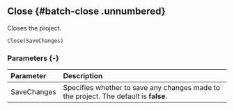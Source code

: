 ## Close {#batch-close .unnumbered}

Closes the project.

```{sql}
Close(SaveChanges)
```

### Parameters {-}

**Parameter** | **Description**
| :-- | :-- |
SaveChanges | Specifies whether to save any changes made to the project. The default is **false**.
